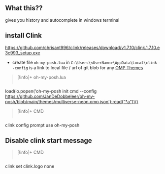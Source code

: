 
## What this??
gives you history and autocomplete in windows terminal

## install Clink

https://github.com/chrisant996/clink/releases/download/v1.7.10/clink.1.7.10.e3c993_setup.exe

* create file `oh-my-posh.lua` in `C:\Users\<UserName>\AppData\Local\clink`
`--config` is a link to local file / url of git blob for any [OMP Themes](https://ohmyposh.dev/docs/themes)



>[!info]+ oh-my-posh.lua
>```lua
load(io.popen('oh-my-posh init cmd --config https://github.com/JanDeDobbeleer/oh-my-posh/blob/main/themes/multiverse-neon.omp.json'):read("*a"))()

>[!info]+ CMD
>```batch
clink config prompt use oh-my-posh


## Disable clink start message
>[!info]+ CMD
>```batch
clink set clink.logo none